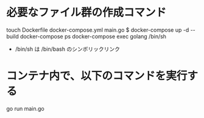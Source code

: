 # 必要なファイル群の作成コマンド
touch Dockerfile docker-compose.yml main.go
$ docker-compose up -d --build
docker-compose ps
docker-compose exec golang /bin/sh
* /bin/sh は /bin/bash のシンボリックリンク

# コンテナ内で、以下のコマンドを実行する
go run main.go